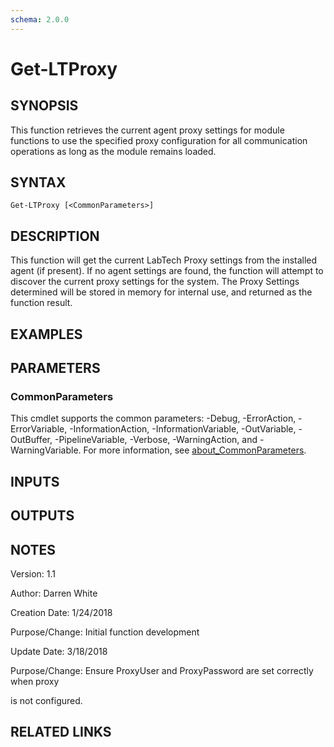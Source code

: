 ```yaml
---
schema: 2.0.0
---
```


# Get-LTProxy

## SYNOPSIS
This function retrieves the current agent proxy settings for module functions
 to use the specified proxy configuration for all communication operations as 
 long as the module remains loaded.

## SYNTAX

```
Get-LTProxy [<CommonParameters>]
```

## DESCRIPTION
This function will get the current LabTech Proxy settings from the 
installed agent (if present). If no agent settings are found, the function
will attempt to discover the current proxy settings for the system.
The Proxy Settings determined will be stored in memory for internal use, and
returned as the function result.

## EXAMPLES

## PARAMETERS

### CommonParameters
This cmdlet supports the common parameters: -Debug, -ErrorAction, -ErrorVariable, -InformationAction, -InformationVariable, -OutVariable, -OutBuffer, -PipelineVariable, -Verbose, -WarningAction, and -WarningVariable. For more information, see [about_CommonParameters](http://go.microsoft.com/fwlink/?LinkID=113216).

## INPUTS

## OUTPUTS

## NOTES
Version:        1.1

Author:         Darren White

Creation Date:  1/24/2018

Purpose/Change: Initial function development



Update Date: 3/18/2018

Purpose/Change: Ensure ProxyUser and ProxyPassword are set correctly when proxy

is not configured. 


## RELATED LINKS
